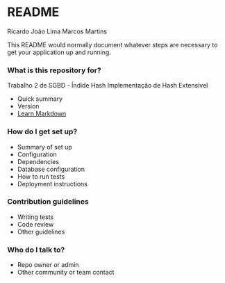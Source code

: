 # README #
Ricardo João Lima
Marcos Martins

This README would normally document whatever steps are necessary to get your application up and running.

### What is this repository for? ###
Trabalho 2 de SGBD - Índide Hash
Implementação de Hash Extensivel
* Quick summary
* Version
* [Learn Markdown](https://bitbucket.org/tutorials/markdowndemo)

### How do I get set up? ###

* Summary of set up
* Configuration
* Dependencies
* Database configuration
* How to run tests
* Deployment instructions

### Contribution guidelines ###

* Writing tests
* Code review
* Other guidelines

### Who do I talk to? ###

* Repo owner or admin
* Other community or team contact